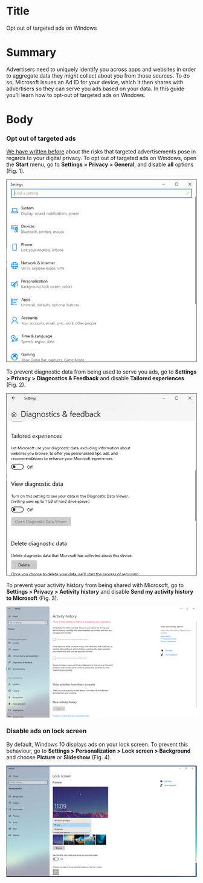 # Title #
Opt out of targeted ads on Windows

# Summary #
Advertisers need to uniquely identify you across apps and websites in order to aggregate data they might collect about you from those sources. To do so, Microsoft issues an Ad ID for your device, which it then shares with advertisers so they can serve you ads based on your data. In this guide you'll learn how to opt-out of targeted ads on Windows.

# Body #

### Opt out of targeted ads ###

[We have written before][1] about the risks that targeted advertisements pose in regards to your digital privacy. To opt out of targeted ads on Windows, open the **Start** menu, go to **Settings > Privacy > General**, and disable **all** options (Fig. 1).

![Fig. 1: Privacy settings on Windows](../../images/Windows/settings-privacy.png?raw=true)

To prevent diagnostic data from being used to serve you ads, go to **Settings > Privacy > Diagnostics & Feedback** and disable **Tailored experiences** (Fig. 2).

![Fig. 2: Diagnostics settings on Windows](../../images/Windows/settings-diagnostics.png?raw=true)

To prevent your activity history from being shared with Microsoft, go to **Settings > Privacy > Activity history** and disable **Send my activity history to Microsoft** (Fig. 3).

![Fig. 3: Activity history settings on Windows](../../images/Windows/settings-activity.png?raw=true)


### Disable ads on lock screen ###

By default, Windows 10 displays ads on your lock screen. To prevent this behaviour, go to **Settings > Personalization > Lock screen > Background** and choose **Picture** or **Slideshow** (Fig. 4).

![Fig. 4: Lock screen settings on Windows](../../images/Windows/settings-lock.png?raw=true)


[1]: https://privacyinternational.org/explainer/2976/how-do-tracking-companies-know-what-you-did-last-summer
